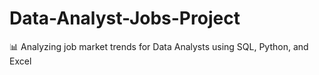 # Data-Analyst-Jobs-Project
📊 Analyzing job market trends for Data Analysts using SQL, Python, and Excel
